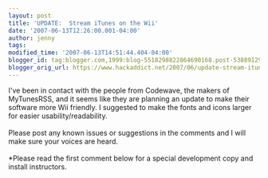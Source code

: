 ```yaml
---
layout: post
title: 'UPDATE:  Stream iTunes on the Wii'
date: '2007-06-13T12:26:00.001-04:00'
author: jenny
tags:
modified_time: '2007-06-13T14:51:44.404-04:00'
blogger_id: tag:blogger.com,1999:blog-5518298822864690168.post-5388912985159163010
blogger_orig_url: https://www.hackaddict.net/2007/06/update-stream-itunes-on-wii.html
---
```


I've been in contact with the people from Codewave, the makers of MyTunesRSS, and it seems like they are planning an update to make their software more Wii friendly.  I suggested to make the fonts and icons larger for easier usability/readability.<br /><br />Please post any known issues or suggestions in the comments and I will make sure your voices are heard.<br /><br />*Please read the first comment below for a special development copy and install instructors.